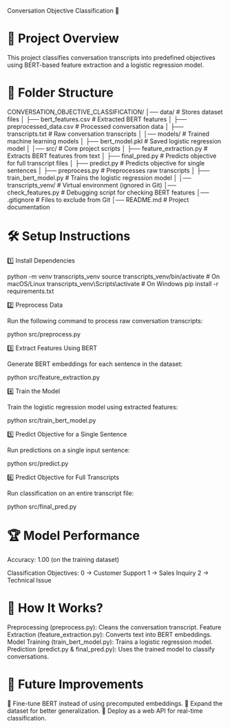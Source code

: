 Conversation Objective Classification 🚀

# 📌 Project Overview

This project classifies conversation transcripts into predefined objectives using BERT-based feature extraction and a logistic regression model.

# 📂 Folder Structure

CONVERSATION_OBJECTIVE_CLASSIFICATION/
│── data/                     # Stores dataset files
│   ├── bert_features.csv      # Extracted BERT features
│   ├── preprocessed_data.csv  # Processed conversation data
│   ├── transcripts.txt        # Raw conversation transcripts
│
│── models/                    # Trained machine learning models
│   ├── bert_model.pkl         # Saved logistic regression model
│
│── src/                       # Core project scripts
│   ├── feature_extraction.py  # Extracts BERT features from text
│   ├── final_pred.py          # Predicts objective for full transcript files
│   ├── predict.py             # Predicts objective for single sentences
│   ├── preprocess.py          # Preprocesses raw transcripts
│   ├── train_bert_model.py    # Trains the logistic regression model
│
│── transcripts_venv/          # Virtual environment (ignored in Git)
│── check_features.py          # Debugging script for checking BERT features
│── .gitignore                 # Files to exclude from Git
│── README.md                  # Project documentation


# 🛠 Setup Instructions

1️⃣ Install Dependencies

python -m venv transcripts_venv
source transcripts_venv/bin/activate  # On macOS/Linux
transcripts_venv\Scripts\activate     # On Windows
pip install -r requirements.txt


2️⃣ Preprocess Data

Run the following command to process raw conversation transcripts:

python src/preprocess.py


3️⃣ Extract Features Using BERT

Generate BERT embeddings for each sentence in the dataset:

python src/feature_extraction.py

4️⃣ Train the Model

Train the logistic regression model using extracted features:

python src/train_bert_model.py


5️⃣ Predict Objective for a Single Sentence

Run predictions on a single input sentence:

python src/predict.py

6️⃣ Predict Objective for Full Transcripts

Run classification on an entire transcript file:

python src/final_pred.py


# 🏆 Model Performance

Accuracy: 1.00 (on the training dataset)

Classification Objectives:
0 → Customer Support
1 → Sales Inquiry
2 → Technical Issue

# 📌 How It Works?

Preprocessing (preprocess.py): Cleans the conversation transcript.
Feature Extraction (feature_extraction.py): Converts text into BERT embeddings.
Model Training (train_bert_model.py): Trains a logistic regression model.
Prediction (predict.py & final_pred.py): Uses the trained model to classify conversations.

# 📝 Future Improvements

🔹 Fine-tune BERT instead of using precomputed embeddings.
🔹 Expand the dataset for better generalization.
🔹 Deploy as a web API for real-time classification.

